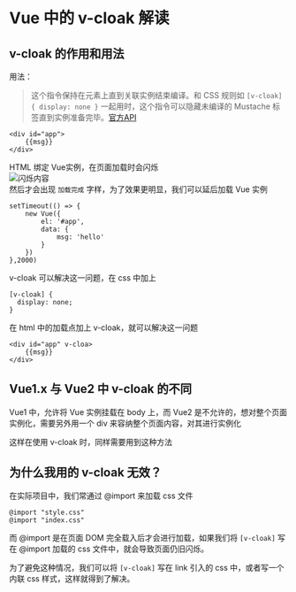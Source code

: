 # Vue 中的 v-cloak 解读

## v-cloak 的作用和用法

用法：
> 这个指令保持在元素上直到关联实例结束编译。和 CSS 规则如 ```[v-cloak] { display: none }``` 一起用时，这个指令可以隐藏未编译的 Mustache 标签直到实例准备完毕。[官方API](https://cn.vuejs.org/v2/api/#v-cloak)

    <div id="app">
        {{msg}}
    </div>
    
HTML 绑定 Vue实例，在页面加载时会闪烁   
![闪烁内容](http://i1.piimg.com/588926/ef1578a72ee8a0f1.png)   
然后才会出现 ```加载完成``` 字样，为了效果更明显，我们可以延后加载 Vue 实例

    setTimeout(() => {
        new Vue({
            el: '#app',
            data: {
                msg: 'hello'
            }
        })
    },2000)

v-cloak 可以解决这一问题，在 css 中加上

    [v-cloak] {
      display: none;
    }
    
在 html 中的加载点加上 v-cloak，就可以解决这一问题

    <div id="app" v-cloa>
        {{msg}}
    </div>
    
## Vue1.x 与 Vue2 中 v-cloak 的不同

Vue1 中，允许将 Vue 实例挂载在 body 上，而 Vue2 是不允许的，想对整个页面实例化，需要另外用一个 div 来容纳整个页面内容，对其进行实例化

这样在使用 v-cloak 时，同样需要用到这种方法

## 为什么我用的 v-cloak 无效？

在实际项目中，我们常通过 @import 来加载 css 文件

    @import "style.css"
    @import "index.css"

而 @import 是在页面 DOM 完全载入后才会进行加载，如果我们将 ```[v-cloak]``` 写在 @import 加载的 css 文件中，就会导致页面仍旧闪烁。

为了避免这种情况，我们可以将 ```[v-cloak]``` 写在 link 引入的 css 中，或者写一个内联 css 样式，这样就得到了解决。